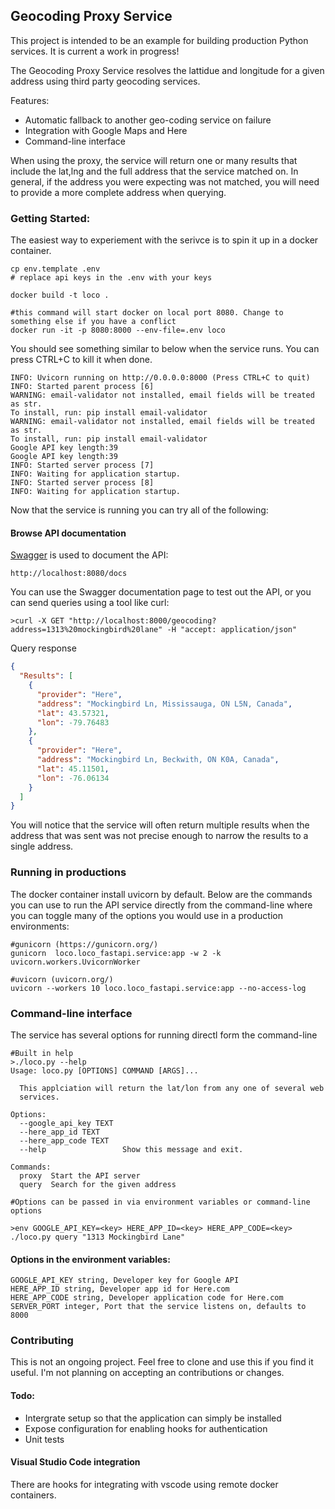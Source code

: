 Geocoding Proxy Service
-----------------------

This project is intended to be an example for building production Python services. It is current a work in progress!

The Geocoding Proxy Service resolves the lattidue and longitude for a given address using third party geocoding services. 

Features:
* Automatic fallback to another geo-coding service on failure
* Integration with Google Maps and Here
* Command-line interface
  
When using the proxy, the service will return one or many results that include the lat,lng and the full address that the service matched on.  In general, if the address you were expecting was not matched, you will need to provide a more complete address when querying.  

### Getting Started:
The easiest way to experiement with the serivce is to spin it up in a docker container.
```
cp env.template .env
# replace api keys in the .env with your keys

docker build -t loco .

#this command will start docker on local port 8080. Change to something else if you have a conflict
docker run -it -p 8080:8000 --env-file=.env loco

```

You should see something similar to below when the service runs. You can press CTRL+C to kill it when done.
```shell
INFO: Uvicorn running on http://0.0.0.0:8000 (Press CTRL+C to quit)
INFO: Started parent process [6]
WARNING: email-validator not installed, email fields will be treated as str.
To install, run: pip install email-validator
WARNING: email-validator not installed, email fields will be treated as str.
To install, run: pip install email-validator
Google API key length:39
Google API key length:39
INFO: Started server process [7]
INFO: Waiting for application startup.
INFO: Started server process [8]
INFO: Waiting for application startup.
```

Now that the service is running you can try all of the following:

#### Browse API documentation
[Swagger](https://swagger.io/) is used to document the API:
```
http://localhost:8080/docs
```

You can use the Swagger documentation page to test out the API, or you can send queries using a tool like curl:
```shell
>curl -X GET "http://localhost:8000/geocoding?address=1313%20mockingbird%20lane" -H "accept: application/json"
```
Query response
```json
{
  "Results": [
    {
      "provider": "Here",
      "address": "Mockingbird Ln, Mississauga, ON L5N, Canada",
      "lat": 43.57321,
      "lon": -79.76483
    },
    {
      "provider": "Here",
      "address": "Mockingbird Ln, Beckwith, ON K0A, Canada",
      "lat": 45.11501,
      "lon": -76.06134
    }
  ]
}
```
You will notice that the service will often return multiple results when the address that was sent was not precise enough to narrow the results to a single address.

### Running in productions
The docker container install uvicorn by default.  Below are the commands you can use to run the API service directly from the command-line where you can toggle many of the options you would use in a production environments:
```shell
#gunicorn (https://gunicorn.org/)
gunicorn  loco.loco_fastapi.service:app -w 2 -k uvicorn.workers.UvicornWorker

#uvicorn (uvicorn.org/)
uvicorn --workers 10 loco.loco_fastapi.service:app --no-access-log
```

### Command-line interface
The service has several options for running directl form the command-line
```shell
#Built in help
>./loco.py --help
Usage: loco.py [OPTIONS] COMMAND [ARGS]...

  This applciation will return the lat/lon from any one of several web
  services.

Options:
  --google_api_key TEXT
  --here_app_id TEXT
  --here_app_code TEXT
  --help                 Show this message and exit.

Commands:
  proxy  Start the API server
  query  Search for the given address

#Options can be passed in via environment variables or command-line options

>env GOOGLE_API_KEY=<key> HERE_APP_ID=<key> HERE_APP_CODE=<key> ./loco.py query "1313 Mockingbird Lane" 
```

#### Options in the environment variables:
```
GOOGLE_API_KEY string, Developer key for Google API
HERE_APP_ID string, Developer app id for Here.com
HERE_APP_CODE string, Developer application code for Here.com
SERVER_PORT integer, Port that the service listens on, defaults to 8000
```

### Contributing

This is not an ongoing project. Feel free to clone and use this if you find it useful. I'm not planning on accepting an contributions or changes.

#### Todo:
* Intergrate setup so that the application can simply be installed
* Expose configuration for enabling hooks for authentication
* Unit tests

#### Visual Studio Code integration
There are hooks for integrating with vscode using remote docker containers.  